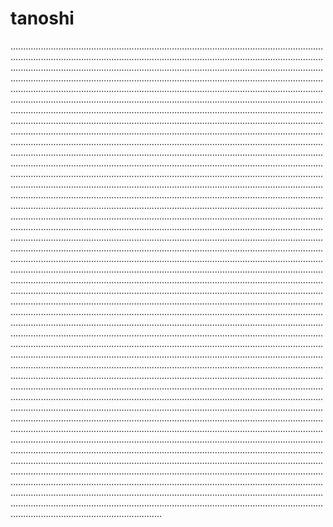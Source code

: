 # tanoshi
............................................................................................................................................................................................................................................................................................................................................................................................................................................................................................................................................................................................................................................................................................................................................................................................................................................................................................................................................................................................................................................................................................................................................................................................................................................................................................................................................................................................................................................................................................................................................................................................................................................................................................................................................................................................................................................................................................................................................................................................................................................................................................................................................................................................................................................................................................................................................................................................................................................................................................................................................................................................................................................................................................................................................................................................................................................................................................................................................................................................................................................................................................................................................................................................................................................................................................................................................................................................................................................................................................................................................................................................................................................................................................................................................................................................................................................................................................................................................................................................................................................................................................................................................................................................................................................................................................................................................................................................................................................................................................................................................................................................................................................................................................................................................................................................................................................................................................................................................................................................................................................................................................................................................................................................................................................................................................................................................................................................................................................................................................................................................................................................................................................................................................................................................